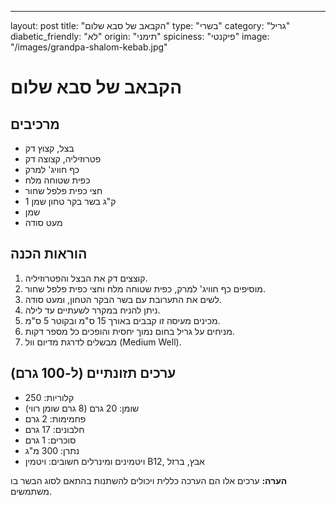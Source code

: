 ---
layout: post
title: "הקבאב של סבא שלום"
type: "בשרי"
category: "גריל"
diabetic_friendly: "לא"
origin: "תימני"
spiciness: "פיקנטי"
image: "/images/grandpa-shalom-kebab.jpg"
# הקבאב של סבא שלום

## מרכיבים
- בצל, קצוץ דק
- פטרוזיליה, קצוצה דק
- כף חוויג' למרק
- כפית שטוחה מלח
- חצי כפית פלפל שחור
- 1 ק"ג בשר בקר טחון שמן
- שמן
- מעט סודה

## הוראות הכנה
1. קוצצים דק את הבצל והפטרוזיליה.
2. מוסיפים כף חוויג' למרק, כפית שטוחה מלח וחצי כפית פלפל שחור.
3. לשים את התערובת עם בשר הבקר הטחון, ומעט סודה.
4. ניתן להניח במקרר לשעתיים עד לילה.
5. מכינים מעיסה זו קבבים באורך 15 ס"מ ובקוטר 5 ס"מ.
6. מניחים על גריל בחום נמוך יחסית והופכים כל מספר דקות.
7. מבשלים לדרגת מדיום וול (Medium Well).

## ערכים תזונתיים (ל-100 גרם)
- קלוריות: 250
- שומן: 20 גרם (8 גרם שומן רווי)
- פחמימות: 2 גרם
- חלבונים: 17 גרם
- סוכרים: 1 גרם
- נתרן: 300 מ"ג
- ויטמינים ומינרלים חשובים: ויטמין B12, אבץ, ברזל

**הערה:** ערכים אלו הם הערכה כללית ויכולים להשתנות בהתאם לסוג הבשר בו משתמשים.
